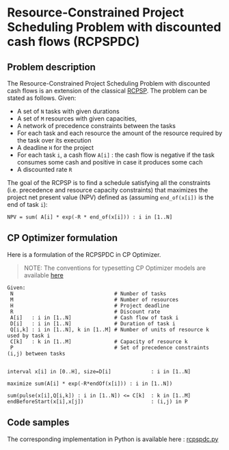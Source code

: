 # Resource-Constrained Project Scheduling Problem with discounted cash flows (RCPSPDC)

## Problem description

The Resource-Constrained Project Scheduling Problem with discounted cash flows is an extension of the classical [RCPSP](../RCPSP/README.md). The problem can be stated as follows. Given:

   * A set of `N` tasks with given durations
   * A set of `M` resources with given capacities,
   * A network of precedence constraints between the tasks
   * For each task and each resource the amount of the resource required by the task over its execution
   * A deadline `H` for the project
   * For each task `i`, a cash flow `A[i]` : the cash flow is negative if the task consumes some cash and positive in case it produces some cach
   * A discounted rate `R`

The goal of the RCPSP is to find a schedule satisfying all the constraints (i.e. precedence and resource capacity constraints) that maximizes the project net present value (NPV) defined as (assuming `end_of(x[i])` is the end of task `i`): 

```
NPV = sum( A[i] * exp(-R * end_of(x[i])) : i in [1..N]
```


## CP Optimizer formulation

Here is a formulation of the RCPSPDC in CP Optimizer. 

> NOTE: The conventions for typesetting CP Optimizer models are available [here](../../../typeset_models/README.md)

```
Given:
 N                                 # Number of tasks
 M                                 # Number of resources
 H                                 # Project deadline
 R                                 # Discount rate
 A[i]   : i in [1..N]              # Cash flow of task i
 D[i]   : i in [1..N]              # Duration of task i
 Q[i,k] : i in [1..N], k in [1..M] # Number of units of resource k used by task i
 C[k]   : k in [1..M]              # Capacity of resource k
 P                                 # Set of precedence constraints (i,j) between tasks
 

interval x[i] in [0..H], size=D[i]             : i in [1..N]

maximize sum(A[i] * exp(-R*endOf(x[i])) : i in [1..N])

sum(pulse(x[i],Q[i,k]) : i in [1..N]) <= C[k]  : k in [1..M]
endBeforeStart(x[i],x[j])                      : (i,j) in P
```

## Code samples

The corresponding implementation in Python is available here : [rcpspdc.py](python/rcpspdc.py)
